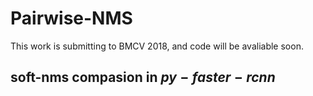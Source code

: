 # Pairwise-NMS

This work is submitting to BMCV 2018, and code will be avaliable soon.


## soft-nms compasion in $py-faster-rcnn$
